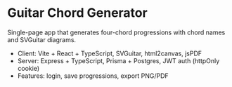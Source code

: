 # Guitar Chord Generator
Single-page app that generates four-chord progressions with chord names and SVGuitar diagrams.
- Client: Vite + React + TypeScript, SVGuitar, html2canvas, jsPDF
- Server: Express + TypeScript, Prisma + Postgres, JWT auth (httpOnly cookie)
- Features: login, save progressions, export PNG/PDF
